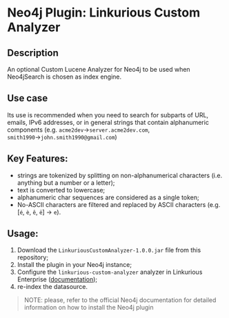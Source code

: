 # Neo4j Plugin: Linkurious Custom Analyzer

## Description
An optional Custom Lucene Analyzer for Neo4j to be used when Neo4jSearch is chosen as index engine.

## Use case
Its use is recommended when you need to search for subparts of URL, emails, IPv6 addresses, or in general strings that contain alphanumeric components (e.g. `acme2dev`→`server.acme2dev.com`, `smith1990`→`john.smith1990@gmail.com`)

## Key Features:
- strings are tokenized by splitting on non-alphanumerical characters (i.e. anything but a number or a letter);
- text is converted to lowercase;
- alphanumeric char sequences are considered as a single token;
- No-ASCII characters are filtered and replaced by ASCII characters (e.g. [`é`, `è`, `ê`, `ë`] → `e`).

## Usage:
1. Download the `LinkuriousCustomAnalyzer-1.0.0.jar` file from this repository;
2. Install the plugin in your Neo4j instance;
3. Configure the `linkurious-custom-analyzer` analyzer in Linkurious Enterprise ([documentation](https://doc.linkurious.com/admin-manual/latest/search-neo4j/#configuration));
4. re-index the datasource.
 
> NOTE: please, refer to the official Neo4j documentation for detailed information on how to install the Neo4j plugin